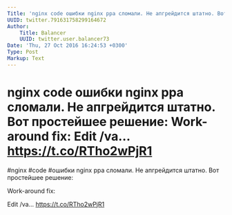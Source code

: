 ```yaml
---
Title: 'nginx code ошибки nginx ppa сломали. Не апгрейдится штатно. Вот простейшее решение:  Work-around fix:  Edit /va… https://t.co/RTho2wPjR1'
UUID: twitter.791631758299164672
Author:
    Title: Balancer
    UUID: twitter.user.balancer73
Date: 'Thu, 27 Oct 2016 16:24:53 +0300'
Type: Post
Markup: Text
---
```


# nginx code ошибки nginx ppa сломали. Не апгрейдится штатно. Вот простейшее решение:  Work-around fix:  Edit /va… https://t.co/RTho2wPjR1

#nginx #code #ошибки nginx ppa сломали. Не апгрейдится
штатно. Вот простейшее решение:

Work-around fix:

Edit /va… https://t.co/RTho2wPjR1